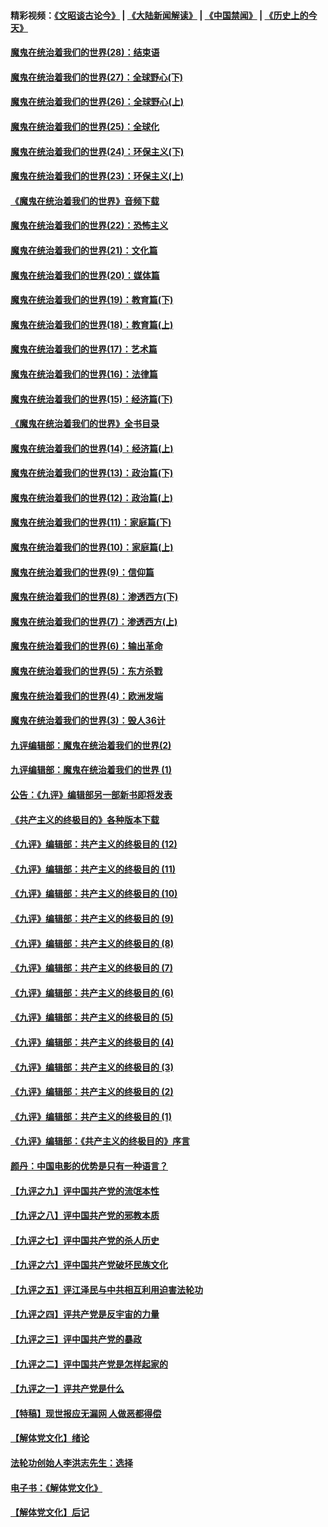 #### 精彩视频：[《文昭谈古论今》](https://github.com/gfw-breaker/wenzhao) | [《大陆新闻解读》](https://github.com/gfw-breaker/ntdtv-comedy) | [《中国禁闻》](https://github.com/gfw-breaker/ntdtv-news) | [《历史上的今天》](https://github.com/gfw-breaker/today-in-history) 

#### [魔鬼在统治着我们的世界(28)：结束语](../pages/nsc422/n10936246.md?t=02031516) 

#### [魔鬼在统治着我们的世界(27)：全球野心(下)](../pages/nsc422/n10928319.md?t=02031516) 

#### [魔鬼在统治着我们的世界(26)：全球野心(上)](../pages/nsc422/n10900318.md?t=02031516) 

#### [魔鬼在统治着我们的世界(25)：全球化](../pages/nsc422/n10788205.md?t=02031516) 

#### [魔鬼在统治着我们的世界(24)：环保主义(下)](../pages/nsc422/n10695307.md?t=02031516) 

#### [魔鬼在统治着我们的世界(23)：环保主义(上)](../pages/nsc422/n10688613.md?t=02031516) 

#### [《魔鬼在统治着我们的世界》音频下载](../pages/nsc422/n10635553.md?t=02031516) 

#### [魔鬼在统治着我们的世界(22)：恐怖主义](../pages/nsc422/n10614727.md?t=02031516) 

#### [魔鬼在统治着我们的世界(21)：文化篇](../pages/nsc422/n10597706.md?t=02031516) 

#### [魔鬼在统治着我们的世界(20)：媒体篇](../pages/nsc422/n10586579.md?t=02031516) 

#### [魔鬼在统治着我们的世界(19)：教育篇(下)](../pages/nsc422/n10564808.md?t=02031516) 

#### [魔鬼在统治着我们的世界(18)：教育篇(上)](../pages/nsc422/n10526970.md?t=02031516) 

#### [魔鬼在统治着我们的世界(17)：艺术篇](../pages/nsc422/n10499093.md?t=02031516) 

#### [魔鬼在统治着我们的世界(16)：法律篇](../pages/nsc422/n10485969.md?t=02031516) 

#### [魔鬼在统治着我们的世界(15)：经济篇(下)](../pages/nsc422/n10469975.md?t=02031516) 

#### [《魔鬼在统治着我们的世界》全书目录](../pages/nsc422/n10464261.md?t=02031516) 

#### [魔鬼在统治着我们的世界(14)：经济篇(上)](../pages/nsc422/n10457370.md?t=02031516) 

#### [魔鬼在统治着我们的世界(13)：政治篇(下)](../pages/nsc422/n10448270.md?t=02031516) 

#### [魔鬼在统治着我们的世界(12)：政治篇(上)](../pages/nsc422/n10444576.md?t=02031516) 

#### [魔鬼在统治着我们的世界(11)：家庭篇(下)](../pages/nsc422/n10440961.md?t=02031516) 

#### [魔鬼在统治着我们的世界(10)：家庭篇(上)](../pages/nsc422/n10435448.md?t=02031516) 

#### [魔鬼在统治着我们的世界(9)：信仰篇](../pages/nsc422/n10432159.md?t=02031516) 

#### [魔鬼在统治着我们的世界(8)：渗透西方(下)](../pages/nsc422/n10429603.md?t=02031516) 

#### [魔鬼在统治着我们的世界(7)：渗透西方(上)](../pages/nsc422/n10426013.md?t=02031516) 

#### [魔鬼在统治着我们的世界(6)：输出革命](../pages/nsc422/n10421536.md?t=02031516) 

#### [魔鬼在统治着我们的世界(5)：东方杀戮](../pages/nsc422/n10417707.md?t=02031516) 

#### [魔鬼在统治着我们的世界(4)：欧洲发端](../pages/nsc422/n10414890.md?t=02031516) 

#### [魔鬼在统治着我们的世界(3)：毁人36计](../pages/nsc422/n10411583.md?t=02031516) 

#### [九评编辑部：魔鬼在统治着我们的世界(2)](../pages/nsc422/n10410036.md?t=02031516) 

#### [九评编辑部：魔鬼在统治着我们的世界 (1)](../pages/nsc422/n10406825.md?t=02031516) 

#### [公告：《九评》编辑部另一部新书即将发表](../pages/nsc422/n10405104.md?t=02031516) 

#### [《共产主义的终极目的》各种版本下载](../pages/nsc422/n10022138.md?t=02031516) 

#### [《九评》编辑部：共产主义的终极目的 (12)](../pages/nsc422/n9933272.md?t=02031516) 

#### [《九评》编辑部：共产主义的终极目的 (11)](../pages/nsc422/n9924973.md?t=02031516) 

#### [《九评》编辑部：共产主义的终极目的 (10)](../pages/nsc422/n9920883.md?t=02031516) 

#### [《九评》编辑部：共产主义的终极目的 (9)](../pages/nsc422/n9916363.md?t=02031516) 

#### [《九评》编辑部：共产主义的终极目的 (8)](../pages/nsc422/n9912488.md?t=02031516) 

#### [《九评》编辑部：共产主义的终极目的 (7)](../pages/nsc422/n9901176.md?t=02031516) 

#### [《九评》编辑部：共产主义的终极目的 (6)](../pages/nsc422/n9899359.md?t=02031516) 

#### [《九评》编辑部：共产主义的终极目的 (5)](../pages/nsc422/n9893174.md?t=02031516) 

#### [《九评》编辑部：共产主义的终极目的 (4)](../pages/nsc422/n9891246.md?t=02031516) 

#### [《九评》编辑部：共产主义的终极目的 (3)](../pages/nsc422/n9879879.md?t=02031516) 

#### [《九评》编辑部：共产主义的终极目的 (2)](../pages/nsc422/n9876205.md?t=02031516) 

#### [《九评》编辑部：共产主义的终极目的 (1)](../pages/nsc422/n9865857.md?t=02031516) 

#### [《九评》编辑部：《共产主义的终极目的》序言](../pages/nsc422/n9862666.md?t=02031516) 

#### [颜丹：中国电影的优势是只有一种语言？](../pages/nsc422/n9583062.md?t=02031516) 

#### [【九评之九】评中国共产党的流氓本性](../pages/nsc422/n737542.md?t=02031516) 

#### [【九评之八】评中国共产党的邪教本质](../pages/nsc422/n735942.md?t=02031516) 

#### [【九评之七】评中国共产党的杀人历史](../pages/nsc422/n733806.md?t=02031516) 

#### [【九评之六】评中国共产党破坏民族文化](../pages/nsc422/n731667.md?t=02031516) 

#### [【九评之五】评江泽民与中共相互利用迫害法轮功](../pages/nsc422/n730058.md?t=02031516) 

#### [【九评之四】评共产党是反宇宙的力量](../pages/nsc422/n727814.md?t=02031516) 

#### [【九评之三】评中国共产党的暴政](../pages/nsc422/n725597.md?t=02031516) 

#### [【九评之二】评中国共产党是怎样起家的](../pages/nsc422/n723946.md?t=02031516) 

#### [【九评之一】评共产党是什么](../pages/nsc422/n722529.md?t=02031516) 

#### [【特稿】现世报应无漏网 人做恶都得偿](../pages/nsc422/n4215167.md?t=02031516) 

#### [【解体党文化】绪论](../pages/nsc422/n1449356.md?t=02031516) 

#### [法轮功创始人李洪志先生：选择](../pages/nsc422/n3580738.md?t=02031516) 

#### [电子书：《解体党文化》](../pages/nsc422/n1573484.md?t=02031516) 

#### [【解体党文化】后记](../pages/nsc422/n1531999.md?t=02031516) 

